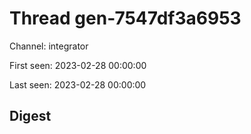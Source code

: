 # Thread gen-7547df3a6953
Channel: integrator

First seen: 2023-02-28 00:00:00

Last seen: 2023-02-28 00:00:00

## Digest


